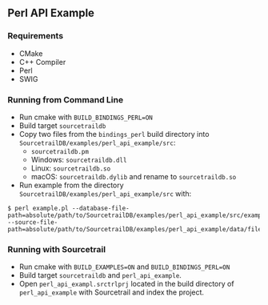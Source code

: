 
## Perl API Example

### Requirements

* CMake
* C++ Compiler
* Perl
* SWIG

### Running from Command Line

* Run cmake with `BUILD_BINDINGS_PERL=ON`
* Build target `sourcetraildb`
* Copy two files from the `bindings_perl` build directory into `SourcetrailDB/examples/perl_api_example/src`:
	- `sourcetraildb.pm`
	- Windows: `sourcetraildb.dll`
	- Linux: `sourcetraildb.so`
	- macOS: `sourcetraildb.dylib` and rename to `sourcetraildb.so`
* Run example from the directory `SourcetrailDB/examples/perl_api_example/src` with:

```
$ perl example.pl --database-file-path=absolute/path/to/SourcetrailDB/examples/perl_api_example/src/example.srctrldb --source-file-path=absolute/path/to/SourcetrailDB/examples/perl_api_example/data/file.pm
```

### Running with Sourcetrail

* Run cmake with `BUILD_EXAMPLES=ON` and `BUILD_BINDINGS_PERL=ON`
* Build target `sourcetraildb` and `perl_api_example`.
* Open `perl_api_exampl.srctrlprj` located in the build directory of `perl_api_example` with Sourcetrail and index the project.
